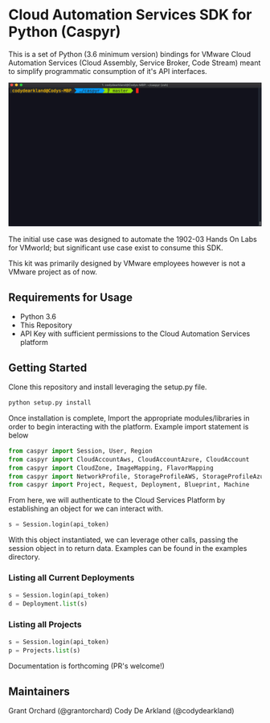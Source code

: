 # Cloud Automation Services SDK for Python (Caspyr)

This is a set of Python (3.6 minimum version) bindings for VMware Cloud Automation Services (Cloud Assembly, Service Broker, Code Stream) meant to simplify programmatic consumption of it's API interfaces.

![](DeploymentListDemo.gif)

The initial use case was designed to automate the 1902-03 Hands On Labs for VMworld; but significant use case exist to consume this SDK.

This kit was primarily designed by VMware employees however is not a VMware project as of now.

## Requirements for Usage

* Python 3.6
* This Repository
* API Key with sufficient permissions to the Cloud Automation Services platform

## Getting Started

Clone this repository and install leveraging the setup.py file.

```bash
python setup.py install
```

Once installation is complete, Import the appropriate modules/libraries in order to begin interacting with the platform. Example import statement is below

```python
from caspyr import Session, User, Region
from caspyr import CloudAccountAws, CloudAccountAzure, CloudAccount
from caspyr import CloudZone, ImageMapping, FlavorMapping
from caspyr import NetworkProfile, StorageProfileAWS, StorageProfileAzure, StorageProfile
from caspyr import Project, Request, Deployment, Blueprint, Machine
```

From here, we will authenticate to the Cloud Services Platform by establishing an object for we can interact with.

```python
s = Session.login(api_token)
```

With this object instantiated, we can leverage other calls, passing the session object in to return data. Examples can be found in the examples directory.

### Listing all Current Deployments

```python
s = Session.login(api_token)
d = Deployment.list(s)
```

### Listing all Projects

```python
s = Session.login(api_token)
p = Projects.list(s)
```

Documentation is forthcoming (PR's welcome!)

## Maintainers

Grant Orchard (@grantorchard)
Cody De Arkland (@codydearkland)